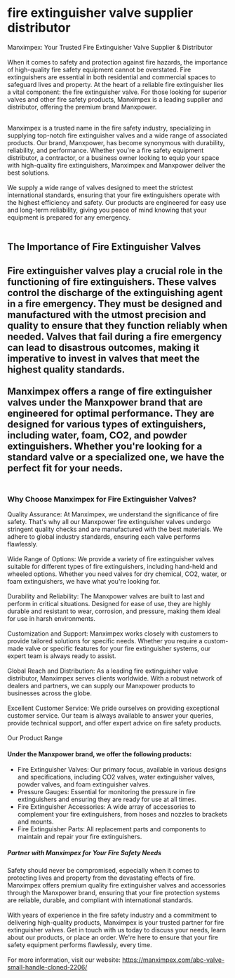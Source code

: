 <h1>fire extinguisher valve supplier distributor</h1>
<bold>Manximpex: Your Trusted Fire Extinguisher Valve Supplier & Distributor </bold><br><br>
When it comes to safety and protection against fire hazards, the importance of high-quality fire safety equipment cannot be overstated. Fire extinguishers are essential in both residential and commercial spaces to safeguard lives and property. At the heart of a reliable fire extinguisher lies a vital component: the fire extinguisher valve. For those looking for superior valves and other fire safety products, Manximpex is a leading supplier and distributor, offering the premium brand Manxpower.<br><br>

Manximpex is a trusted name in the fire safety industry, specializing in supplying top-notch fire extinguisher valves and a wide range of associated products. Our brand, Manxpower, has become synonymous with durability, reliability, and performance. Whether you're a fire safety equipment distributor, a contractor, or a business owner looking to equip your space with high-quality fire extinguishers, Manximpex and Manxpower deliver the best solutions.<br><br>
We supply a wide range of valves designed to meet the strictest international standards, ensuring that your fire extinguishers operate with the highest efficiency and safety. Our products are engineered for easy use and long-term reliability, giving you peace of mind knowing that your equipment is prepared for any emergency.<br><br>
<h2>The Importance of Fire Extinguisher Valves<h2>
Fire extinguisher valves play a crucial role in the functioning of fire extinguishers. These valves control the discharge of the extinguishing agent in a fire emergency. They must be designed and manufactured with the utmost precision and quality to ensure that they function reliably when needed. Valves that fail during a fire emergency can lead to disastrous outcomes, making it imperative to invest in valves that meet the highest quality standards.<br><br>
Manximpex offers a range of fire extinguisher valves under the Manxpower brand that are engineered for optimal performance. They are designed for various types of extinguishers, including water, foam, CO2, and powder extinguishers. Whether you're looking for a standard valve or a specialized one, we have the perfect fit for your needs.<br><br>
<h3>Why Choose Manximpex for Fire Extinguisher Valves?</h3>
Quality Assurance: At Manximpex, we understand the significance of fire safety. That's why all our Manxpower fire extinguisher valves undergo stringent quality checks and are manufactured with the best materials. We adhere to global industry standards, ensuring each valve performs flawlessly.<br><br>
Wide Range of Options: We provide a variety of fire extinguisher valves suitable for different types of fire extinguishers, including hand-held and wheeled options. Whether you need valves for dry chemical, CO2, water, or foam extinguishers, we have what you're looking for.<br><br>
Durability and Reliability: The Manxpower valves are built to last and perform in critical situations. Designed for ease of use, they are highly durable and resistant to wear, corrosion, and pressure, making them ideal for use in harsh environments.<br><br>
Customization and Support: Manximpex works closely with customers to provide tailored solutions for specific needs. Whether you require a custom-made valve or specific features for your fire extinguisher systems, our expert team is always ready to assist.<br><br>
Global Reach and Distribution: As a leading fire extinguisher valve distributor, Manximpex serves clients worldwide. With a robust network of dealers and partners, we can supply our Manxpower products to businesses across the globe.<br><br>
Excellent Customer Service: We pride ourselves on providing exceptional customer service. Our team is always available to answer your queries, provide technical support, and offer expert advice on fire safety products.<br><br>
<bold>Our Product Range</bold>
<h4>Under the Manxpower brand, we offer the following products:</h4><ul><li>
Fire Extinguisher Valves: Our primary focus, available in various designs and specifications, including CO2 valves, water extinguisher valves, powder valves, and foam extinguisher valves.</li>
<li>Pressure Gauges: Essential for monitoring the pressure in fire extinguishers and ensuring they are ready for use at all times.</li>
<li>Fire Extinguisher Accessories: A wide array of accessories to complement your fire extinguishers, from hoses and nozzles to brackets and mounts.</li>
<li>Fire Extinguisher Parts: All replacement parts and components to maintain and repair your fire extinguishers.</li></ul>
<h5>Partner with Manximpex for Your Fire Safety Needs</h5>
Safety should never be compromised, especially when it comes to protecting lives and property from the devastating effects of fire. Manximpex offers premium quality fire extinguisher valves and accessories through the Manxpower brand, ensuring that your fire protection systems are reliable, durable, and compliant with international standards.<br><br>
With years of experience in the fire safety industry and a commitment to delivering high-quality products, Manximpex is your trusted partner for fire extinguisher valves. Get in touch with us today to discuss your needs, learn about our products, or place an order. We're here to ensure that your fire safety equipment performs flawlessly, every time.<br><br>
For more information, visit our website: <a href="https://manximpex.com/abc-valve-small-handle-cloned-2206/" >https://manximpex.com/abc-valve-small-handle-cloned-2206/</a>
